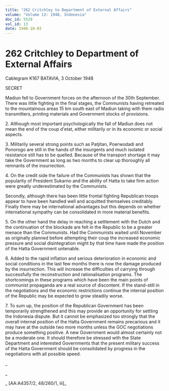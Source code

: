 ```yaml
---
title: "262 Critchley to Department of External Affairs"
volume: "Volume 13: 1948, Indonesia"
doc_id: 5529
vol_id: 13
date: 1948-10-03
---
```


# 262 Critchley to Department of External Affairs

Cablegram K167 BATAVIA, 3 October 1948

SECRET

Madiun fell to Government forces on the afternoon of the 30th September. There was little fighting in the final stages, the Communists having retreated to the mountainous areas 15 km south east of Madiun taking with them radio transmitters, printing materials and Government stocks of provisions.

2\. Although most important psychologically the fall of Madiun does not mean the end of the coup d'etat, either militarily or in its economic or social aspects.

3\. Militarily several strong points such as Patjitan, Poerwodadi and Ponorogo are still in the hands of the insurgents and much isolated resistance still has to be quelled. Because of the transport shortage it may take the Government as long as two months to clear up thoroughly all remnants of the insurrection.

4\. On the credit side the failure of the Communists has shown that the popularity of President Sukarno and the ability of Hatta to take firm action were greatly underestimated by the Communists.

Secondly, although there has been little frontal fighting Republican troops appear to have been handled well and acquitted themselves creditably. Finally there may be international advantages but this depends on whether international sympathy can be consolidated in more material benefits.

5\. On the other hand the delay in reaching a settlement with the Dutch and the continuation of the blockade are felt in the Republic to be a greater menace than the Communists. Had the Communists waited until November as originally planned before attempting their coup the increased economic pressure and social disintegration might by that time have made the position of the Hatta Government untenable.

6\. Added to the rapid inflation and serious deterioration in economic and social conditions in the last few months there is now the damage produced by the insurrection. This will increase the difficulties of carrying through successfully the reconstruction and rationalisation programs. The shortcomings in these programs which have been the main points of communist propaganda are a real source of discontent. If the stand-still in the negotiations and the economic restrictions continue the internal position of the Republic may be expected to grow steadily worse.

7\. To sum up, the position of the Republican Government has been temporarily strengthened and this may provide an opportunity for settling the Indonesia dispute. But it cannot be emphasized too strongly that the overall internal position of the Hatta Government remains precarious and it may have at the outside two more months unless the GOC negotiations produce something positive. A new Government would almost certainly not be a moderate one. It should therefore be stressed with the State Department and interested Governments that the present military success of the Hatta Government should be consolidated by progress in the negotiations with all possible speed.

_

_

_ [AA:A4357/2, 48/260/1, iii]_
